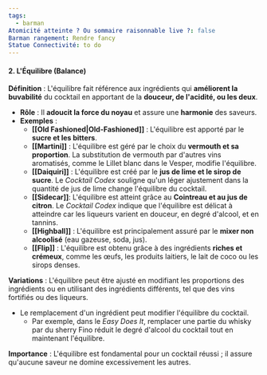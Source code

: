 ```yaml
---
tags:
  - barman
Atomicité atteinte ? Ou sommaire raisonnable live ?: false
Barman rangement: Rendre fancy
Statue Connectivité: to do
---
```






#### **2. L'Équilibre (Balance)**
**Définition** : L'équilibre fait référence aux ingrédients qui **améliorent la buvabilité** du cocktail en apportant de la **douceur, de l'acidité, ou les deux**.

- **Rôle** : Il **adoucit la force du noyau** et assure une **harmonie** des saveurs.
- **Exemples** :
    - **[[Old Fashioned|Old-Fashioned]]** : L'équilibre est apporté par le **sucre et les bitters**.
    - **[[Martini]]** : L'équilibre est géré par le choix du **vermouth et sa proportion**. La substitution de vermouth par d'autres vins aromatisés, comme le Lillet blanc dans le Vesper, modifie l'équilibre.
    - **[[Daiquiri]]** : L'équilibre est créé par le **jus de lime et le sirop de sucre**. Le _Cocktail Codex_ souligne qu'un léger ajustement dans la quantité de jus de lime change l'équilibre du cocktail.
	- **[[Sidecar]]**: L'équilibre est atteint grâce au **Cointreau et au jus de citron**. Le _Cocktail Codex_ indique que l'équilibre est délicat à atteindre car les liqueurs varient en douceur, en degré d'alcool, et en tannins.
	- **[[Highball]]** : L'équilibre est principalement assuré par le **mixer non alcoolisé** (eau gazeuse, soda, jus).
	- **[[Flip]]** : L'équilibre est obtenu grâce à des ingrédients **riches et crémeux**, comme les œufs, les produits laitiers, le lait de coco ou les sirops denses.

 **Variations** : L'équilibre peut être ajusté en modifiant les proportions des ingrédients ou en utilisant des ingrédients différents, tel que des vins fortifiés ou des liqueurs.
  - Le remplacement d'un ingrédient peut modifier l'équilibre du cocktail.
	- Par exemple, dans le _Easy Does It_, remplacer une partie du whisky par du sherry Fino réduit le degré d'alcool du cocktail tout en maintenant l'équilibre.

**Importance** : L'équilibre est fondamental pour un cocktail réussi ; il assure qu'aucune saveur ne domine excessivement les autres.